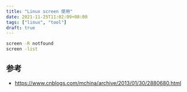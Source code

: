 ```yaml
---
title: "Linux screen 使用"
date: 2021-11-25T11:02:09+08:00
tags: ["linux", "tool"]
draft: true
---
```


```bash
screen -R notfound
screen -list
```

## 参考

- https://www.cnblogs.com/mchina/archive/2013/01/30/2880680.html
